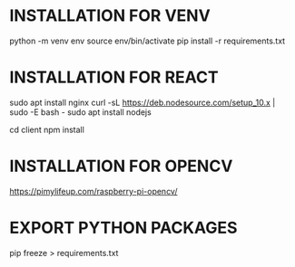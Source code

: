 # INSTALLATION FOR VENV
python -m venv env
source env/bin/activate
pip install -r requirements.txt

# INSTALLATION FOR REACT
sudo apt install nginx
curl -sL https://deb.nodesource.com/setup_10.x | sudo -E bash -
sudo apt install nodejs

cd client
npm install

# INSTALLATION FOR OPENCV
https://pimylifeup.com/raspberry-pi-opencv/

# EXPORT PYTHON PACKAGES
pip freeze > requirements.txt